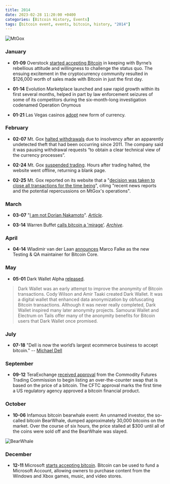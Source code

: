 ```yaml
---
title: 2014  
date: 2023-02-28 11:20:00 +0400
categories: [Bitcoin History, Events]
tags: [bitcoin event, events, bitcoin, history, "2014"]
---
```


![MtGox](https://en.bitcoin.it/w/images/en/e/e1/MtGoxProtest.jpg)

### **January**

* **01-09** Overstock [started accepting Bitcoin](https://web.archive.org/web/20160322120750/http://blogs.marketwatch.com/thetell/2014/01/09/bitcoin-now-accepted-on-overstock-com-through-vc-backed-coinbase/) in keeping with Byrne’s rebellious attitude and willingness to challenge the status quo. The ensuing excitement in the cryptocurrency community resulted in $126,000 worth of sales made with Bitcoin in just the first day.

* **01-14** Evolution Marketplace launched and saw rapid growth within its first several months, helped in part by law enforcement seizures of some of its competitors during the six-month-long investigation codenamed Operation Onymous

* **01-21** Las Vegas casinos [adopt](https://eu.usatoday.com/story/dispatches/2014/01/21/las-vegas-casinos-accepting-bitcoins/4713243/) new form of currency.
 
### **February**
 
* **02-07** Mt. Gox [halted withdrawals](https://www.bloomberg.com/news/articles/2014-02-07/bitcoin-price-falls-as-mt-gox-exchange-halts-activity?leadSource=uverify%20wall) due to insolvency after an apparently undetected theft that had been occurring since 2011. The company said it was pausing withdrawal requests “to obtain a clear technical view of the currency processes”.

* **02-24** Mt. Gox [suspended trading](https://en.bitcoin.it/wiki/Collapse_of_Mt._Gox). Hours after trading halted, the website went offline, returning a blank page.

* **02-25** Mt. Gox reported on its website that a "[decision was taken to close all transactions for the time being](https://www.marketwatch.com/story/mt-gox-says-transactions-closed-for-time-being-2014-02-25?link=MW_home_latest_news)", citing "recent news reports and the potential repercussions on MtGox's operations".

### **March**

* **03-07** "[I am not Dorian Nakamoto](https://p2pfoundation.ning.com/forum/topics/bitcoin-open-source?commentId=2003008%3AComment%3A52186&amp;xg_source=activity)". [*Article*](https://p2pfoundation.ning.com/forum/topics/bitcoin-open-source?commentId=2003008%3AComment%3A52186&amp;xg_source=activity).

* **03-14** Warren Buffet [calls bitcoin a 'mirage'](https://pdl-iphone-cnbc-com.akamaized.net/VCPS/Y2014/M03D14/3000257232/6ED3-SB-0314-Buffett_L.mp4). [*Archive*](https://web.archive.org/web/20170113070447/https://www.cnbc.com/2014/03/14/buffett-blasts-bitcoin-as-mirage-stay-away.html).

### **April**

* **04-14** Wladimir van der Laan [announces](https://bitcoincore.org/en/blog/2016/04/14/maintainer/) Marco Falke as the new Testing & QA maintainer for Bitcoin Core.

### **May**

* **05-01** Dark Wallet Alpha [released](https://github.com/darkwallet/darkwallet/releases/tag/0.1.0).
> Dark Wallet was an early attempt to improve the anonymity of Bitcoin transactions. Cody Wilson and Amir Taaki created Dark Wallet. It was a digital wallet that enhanced data anonymization by obfuscating Bitcoin transactions. Although it was never really completed, Dark Wallet inspired many later anonymity projects. Samourai Wallet and Electrum on Tails offer many of the anonymity benefits for Bitcoin users that Dark Wallet once promised.

### **July**

* **07-18** "Dell is now the world’s largest ecommerce business to accept bitcoin." -- [Michael Dell](https://twitter.com/MichaelDell/status/490162239983599616?s=20)

### **September**

* **09-12** TeraExchange [received approval](https://www.natlawreview.com/article/first-bitcoin-swap-proposed) from the Commodity Futures Trading Commission to begin listing an over-the-counter swap that is based on the price of a bitcoin. The CFTC approval marks the first time a US regulatory agency approved a bitcoin financial product.

### **October**

* **10-06** Infamous bitcoin bearwhale event: An unnamed investor, the so-called bitcoin BearWhale, dumped approximately 30,000 bitcoins on the market. Over the course of six hours, the price stalled at $300 until all of the coins were sold off and the BearWhale was slayed.

![BearWhale](https://nostr.build/i/nostr.build_92776a1067683ef4950b6164f721f55b2c29b227349e5b35a346202653a55b33.jpg)

### **December**

* **12-11** Microsoft [starts accepting bitcoin](https://www.theverge.com/2014/12/11/7375771/microsoft-supports-bitcoin-payments). Bitcoin can be used to fund a Microsoft Account, allowing owners to purchase content from the Windows and Xbox games, music, and video stores.

